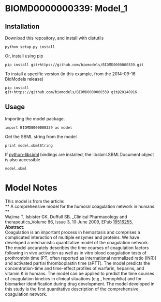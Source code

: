 # BIOMD0000000339: Model_1

## Installation

Download this repository, and install with distutils

`python setup.py install`

Or, install using pip

`pip install git+https://github.com/biomodels/BIOMD0000000339.git`

To install a specific version (in this example, from the 2014-09-16 BioModels release)

`pip install git+https://github.com/biomodels/BIOMD0000000339.git@20140916`

## Usage

Importing the model package.

`import BIOMD0000000339 as model`

Get the SBML string from the model

`print model.sbmlString`

If [python-libsbml](https://pypi.python.org/pypi/python-libsbml) bindings are
installed, the libsbml.SBMLDocument object is also accessible

`model.sbml`


# Model Notes


This model is from the article:  
** A comprehensive model for the humoral coagulation network in humans. **   
Wajima T, Isbister GK, Duffull SB. _Clinical Pharmacology and
therapeutics_Volume 86, Issue 3, 10 June 2009, EPub
[19516255](http://www.ncbi.nlm.nih.gov/pubmed/19516255),  
**Abstract:**   
Coagulation is an important process in hemostasis and comprises a complicated
interaction of multiple enzymes and proteins. We have developed a mechanistic
quantitative model of the coagulation network. The model accurately describes
the time courses of coagulation factors following in vivo activation as well
as in vitro blood coagulation tests of prothrombin time (PT, often reported as
international normalized ratio (INR)) and activated partial thromboplastin
time (aPTT). The model predicts the concentration-time and time-effect
profiles of warfarin, heparins, and vitamin K in humans. The model can be
applied to predict the time courses of coagulation kinetics in clinical
situations (e.g., hemophilia) and for biomarker identification during drug
development. The model developed in this study is the first quantitative
description of the comprehensive coagulation network.


